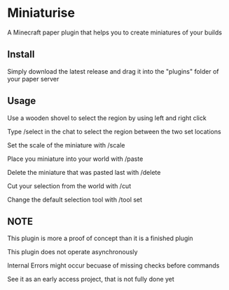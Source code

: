 # Miniaturise
A Minecraft paper plugin that helps you to create miniatures of your builds

## Install
Simply download the latest release and drag it into the "plugins" folder of your paper server

## Usage
Use a wooden shovel to select the region by using left and right click

Type /select in the chat to select the region between the two set locations

Set the scale of the miniature with /scale 

Place you miniature into your world with /paste

Delete the miniature that was pasted last with /delete

Cut your selection from the world with /cut

Change the default selection tool with /tool set

## NOTE
This plugin is more a proof of concept than it is a finished plugin

This plugin does not operate asynchronously

Internal Errors might occur becuase of missing checks before commands

See it as an early access project, that is not fully done yet
